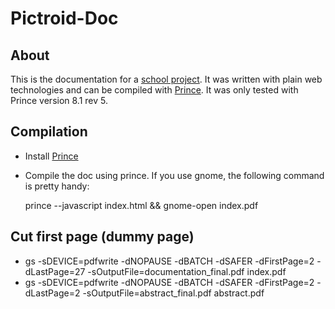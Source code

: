 # Pictroid-Doc

## About
This is the documentation for a [school project](https://github.com/elHornair/pictroid). It was written with plain web
technologies and can be compiled with [Prince](http://www.princexml.com/). It was only tested with Prince version 8.1 rev 5.

## Compilation
- Install [Prince](http://www.princexml.com/)
- Compile the doc using prince. If you use gnome, the following command is pretty handy:

    prince --javascript index.html && gnome-open index.pdf

## Cut first page (dummy page)
- gs -sDEVICE=pdfwrite -dNOPAUSE -dBATCH -dSAFER -dFirstPage=2 -dLastPage=27 -sOutputFile=documentation_final.pdf index.pdf
- gs -sDEVICE=pdfwrite -dNOPAUSE -dBATCH -dSAFER -dFirstPage=2 -dLastPage=2 -sOutputFile=abstract_final.pdf abstract.pdf

